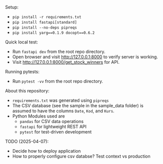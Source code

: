 Setup:
- `pip install -r requirements.txt`
- `pip install fastapi[standard]`
- `pip install --no-deps pipreqs`
- `pip install yarg==0.1.9 docopt==0.6.2`

Quick local test:
- Run `fastapi dev` from the root repo directory.
- Open browser and visit http://127.0.0.1:8000 to verify server is working.
- Visit http://127.0.0.1:8000/get_stock_winners for API.

Running pytests:
- Run `pytest -vv` from the root repo directory.

About this repository:
- `requirements.txt` was generated using `pipreqs`
- The CSV database (see the sample in the sample_data folder) is assumed to have the columns `Date`, `Kod`, and `Kurs`.
- Python Modules used are
	- `pandas` for CSV data operations
	- `fastapi` for lightweight REST API
	- `pytest` for test-driven development

TODO (2025-04-07):
- Decide how to deploy application
- How to properly configure csv databse? Test context vs production